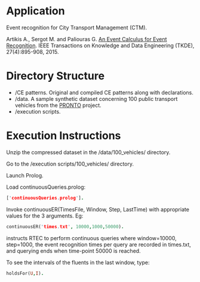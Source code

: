 # Application

Event recognition for City Transport Management (CTM).

Artikis A., Sergot M. and Paliouras G. [An Event Calculus for Event Recognition](http://dx.doi.org/10.1109/TKDE.2014.2356476). IEEE Transactions on Knowledge and Data Engineering (TKDE), 27(4):895-908, 2015.


# Directory Structure
- /CE patterns. Original and compiled CE patterns along with declarations.
- /data. A sample synthetic dataset concerning 100 public transport vehicles from the [PRONTO](http://www.ict-pronto.org/) project.
- /execution scripts. 

# Execution Instructions

Unzip the compressed dataset in the /data/100_vehicles/ directory.

Go to the /execution scripts/100_vehicles/ directory.

Launch Prolog.

Load continuousQueries.prolog:
```prolog
['continuousQueries.prolog'].
```

Invoke continuousER(TimesFile, Window, Step, LastTime) with appropriate values for the 3 arguments. Eg:

```prolog
continuousER('times.txt', 10000,1000,50000).
```
instructs RTEC to perform continuous queries where window=10000, step=1000, the event recognition times per query are recorded in times.txt, and querying ends when time-point 50000 is reached.

To see the intervals of the fluents in the last window, type:

```prolog
holdsFor(U,I).
```

